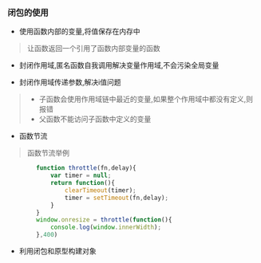 ### 闭包的使用
* 使用函数内部的变量,将值保存在内存中

> 让函数返回一个引用了函数内部变量的函数

* 封闭作用域,匿名函数自我调用解决变量作用域,不会污染全局变量

* 封闭作用域传递参数,解决i值问题

> * 子函数会使用作用域链中最近的变量,如果整个作用域中都没有定义,则报错 
> * 父函数不能访问子函数中定义的变量

* 函数节流

> 函数节流举例

```javascript
        function throttle(fn,delay){
            var timer = null;
            return function(){
                clearTimeout(timer);
                timer = setTimeout(fn,delay);
            }
        }
        window.onresize = throttle(function(){
            console.log(window.innerWidth);
        },400)
```

* 利用闭包和原型构建对象